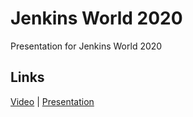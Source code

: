 # Jenkins World 2020

Presentation for Jenkins World 2020

## Links

[Video](https://github.com/ernestojeda/jenkins-world-2020/raw/refs/heads/main/HowToMockIt.mp4) | [Presentation](https://github.com/ernestojeda/jenkins-world-2020/raw/refs/heads/main/HowToMockIt_2020-DevOps-World.pptx)
